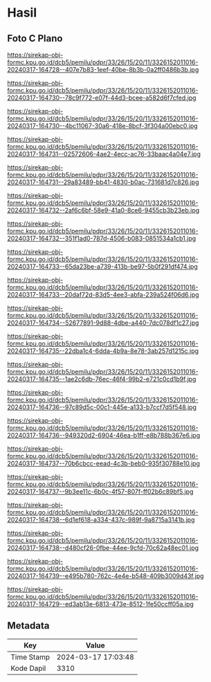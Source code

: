 # Hasil

## Foto C Plano

https://sirekap-obj-formc.kpu.go.id/dcb5/pemilu/pdpr/33/26/15/20/11/3326152011016-20240317-164728--407e7b83-1eef-40be-8b3b-0a2ff0486b3b.jpg

https://sirekap-obj-formc.kpu.go.id/dcb5/pemilu/pdpr/33/26/15/20/11/3326152011016-20240317-164730--78c9f772-e07f-44d3-bcee-a582d6f7cfed.jpg

https://sirekap-obj-formc.kpu.go.id/dcb5/pemilu/pdpr/33/26/15/20/11/3326152011016-20240317-164730--4bc11067-30a6-418e-8bcf-3f304a00ebc0.jpg

https://sirekap-obj-formc.kpu.go.id/dcb5/pemilu/pdpr/33/26/15/20/11/3326152011016-20240317-164731--02572606-4ae2-4ecc-ac76-33baac4a04e7.jpg

https://sirekap-obj-formc.kpu.go.id/dcb5/pemilu/pdpr/33/26/15/20/11/3326152011016-20240317-164731--29a83489-bb41-4830-b0ac-731681d7c826.jpg

https://sirekap-obj-formc.kpu.go.id/dcb5/pemilu/pdpr/33/26/15/20/11/3326152011016-20240317-164732--2af6c6bf-58e9-41a0-8ce6-9455cb3b23eb.jpg

https://sirekap-obj-formc.kpu.go.id/dcb5/pemilu/pdpr/33/26/15/20/11/3326152011016-20240317-164732--351f1ad0-787d-4506-b083-0851534a1cb1.jpg

https://sirekap-obj-formc.kpu.go.id/dcb5/pemilu/pdpr/33/26/15/20/11/3326152011016-20240317-164733--65da23be-a739-413b-be97-5b0f291df474.jpg

https://sirekap-obj-formc.kpu.go.id/dcb5/pemilu/pdpr/33/26/15/20/11/3326152011016-20240317-164733--20daf72d-83d5-4ee3-abfa-239a524f06d6.jpg

https://sirekap-obj-formc.kpu.go.id/dcb5/pemilu/pdpr/33/26/15/20/11/3326152011016-20240317-164734--52677891-9d88-4dbe-a440-7dc078df1c27.jpg

https://sirekap-obj-formc.kpu.go.id/dcb5/pemilu/pdpr/33/26/15/20/11/3326152011016-20240317-164735--22dba1c4-6dda-4b9a-8e78-3ab257d1215c.jpg

https://sirekap-obj-formc.kpu.go.id/dcb5/pemilu/pdpr/33/26/15/20/11/3326152011016-20240317-164735--1ae2c6db-76ec-46f4-99b2-e721c0cd1b9f.jpg

https://sirekap-obj-formc.kpu.go.id/dcb5/pemilu/pdpr/33/26/15/20/11/3326152011016-20240317-164736--97c89d5c-00c1-445e-a133-b7ccf7d5f548.jpg

https://sirekap-obj-formc.kpu.go.id/dcb5/pemilu/pdpr/33/26/15/20/11/3326152011016-20240317-164736--949320d2-6904-46ea-b1ff-e8b788b367e6.jpg

https://sirekap-obj-formc.kpu.go.id/dcb5/pemilu/pdpr/33/26/15/20/11/3326152011016-20240317-164737--70b6cbcc-eead-4c3b-beb0-935f30788e10.jpg

https://sirekap-obj-formc.kpu.go.id/dcb5/pemilu/pdpr/33/26/15/20/11/3326152011016-20240317-164737--9b3ee11c-6b0c-4f57-807f-ff02b6c89bf5.jpg

https://sirekap-obj-formc.kpu.go.id/dcb5/pemilu/pdpr/33/26/15/20/11/3326152011016-20240317-164738--6d1ef618-a334-437c-989f-9a8715a3141b.jpg

https://sirekap-obj-formc.kpu.go.id/dcb5/pemilu/pdpr/33/26/15/20/11/3326152011016-20240317-164738--d480cf26-0fbe-44ee-9cfd-70c62a48ec01.jpg

https://sirekap-obj-formc.kpu.go.id/dcb5/pemilu/pdpr/33/26/15/20/11/3326152011016-20240317-164739--e495b780-762c-4e4e-b548-409b3009d43f.jpg

https://sirekap-obj-formc.kpu.go.id/dcb5/pemilu/pdpr/33/26/15/20/11/3326152011016-20240317-164729--ed3ab13e-6813-473e-8512-1fe50ccff05a.jpg


## Metadata

| Key        | Value               |
| ---------- | ------------------- |
| Time Stamp | 2024-03-17 17:03:48 |
| Kode Dapil | 3310                |



